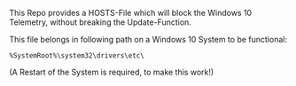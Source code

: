 This Repo provides a HOSTS-File which will block the Windows 10 Telemetry, without breaking the Update-Function.

This file belongs in following path on a Windows 10 System to be functional: 

`%SystemRoot%\system32\drivers\etc\`

(A Restart of the System is required, to make this work!)
